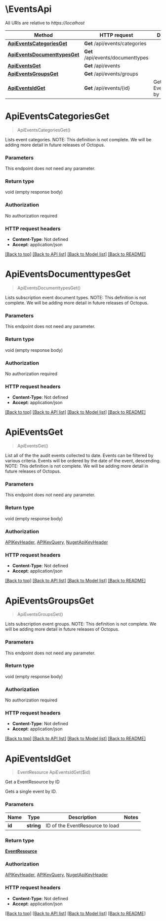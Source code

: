 # \EventsApi

All URIs are relative to *https://localhost*

Method | HTTP request | Description
------------- | ------------- | -------------
[**ApiEventsCategoriesGet**](EventsApi.md#ApiEventsCategoriesGet) | **Get** /api/events/categories | 
[**ApiEventsDocumenttypesGet**](EventsApi.md#ApiEventsDocumenttypesGet) | **Get** /api/events/documenttypes | 
[**ApiEventsGet**](EventsApi.md#ApiEventsGet) | **Get** /api/events | 
[**ApiEventsGroupsGet**](EventsApi.md#ApiEventsGroupsGet) | **Get** /api/events/groups | 
[**ApiEventsIdGet**](EventsApi.md#ApiEventsIdGet) | **Get** /api/events/{id} | Get a EventResource by ID


# **ApiEventsCategoriesGet**
> ApiEventsCategoriesGet()



Lists event categories.  NOTE: This definition is not complete. We will be adding more detail in future releases of Octopus.


### Parameters
This endpoint does not need any parameter.

### Return type

void (empty response body)

### Authorization

No authorization required

### HTTP request headers

 - **Content-Type**: Not defined
 - **Accept**: application/json

[[Back to top]](#) [[Back to API list]](../README.md#documentation-for-api-endpoints) [[Back to Model list]](../README.md#documentation-for-models) [[Back to README]](../README.md)

# **ApiEventsDocumenttypesGet**
> ApiEventsDocumenttypesGet()



Lists subscription event document types.  NOTE: This definition is not complete. We will be adding more detail in future releases of Octopus.


### Parameters
This endpoint does not need any parameter.

### Return type

void (empty response body)

### Authorization

No authorization required

### HTTP request headers

 - **Content-Type**: Not defined
 - **Accept**: application/json

[[Back to top]](#) [[Back to API list]](../README.md#documentation-for-api-endpoints) [[Back to Model list]](../README.md#documentation-for-models) [[Back to README]](../README.md)

# **ApiEventsGet**
> ApiEventsGet()



List all of the the audit events collected to date. Events can be filtered by various criteria. Events will be ordered by the date of the event, descending.  NOTE: This definition is not complete. We will be adding more detail in future releases of Octopus.


### Parameters
This endpoint does not need any parameter.

### Return type

void (empty response body)

### Authorization

[APIKeyHeader](../README.md#APIKeyHeader), [APIKeyQuery](../README.md#APIKeyQuery), [NugetApiKeyHeader](../README.md#NugetApiKeyHeader)

### HTTP request headers

 - **Content-Type**: Not defined
 - **Accept**: application/json

[[Back to top]](#) [[Back to API list]](../README.md#documentation-for-api-endpoints) [[Back to Model list]](../README.md#documentation-for-models) [[Back to README]](../README.md)

# **ApiEventsGroupsGet**
> ApiEventsGroupsGet()



Lists subscription event groups.  NOTE: This definition is not complete. We will be adding more detail in future releases of Octopus.


### Parameters
This endpoint does not need any parameter.

### Return type

void (empty response body)

### Authorization

No authorization required

### HTTP request headers

 - **Content-Type**: Not defined
 - **Accept**: application/json

[[Back to top]](#) [[Back to API list]](../README.md#documentation-for-api-endpoints) [[Back to Model list]](../README.md#documentation-for-models) [[Back to README]](../README.md)

# **ApiEventsIdGet**
> EventResource ApiEventsIdGet($id)

Get a EventResource by ID

Gets a single event by ID.


### Parameters

Name | Type | Description  | Notes
------------- | ------------- | ------------- | -------------
 **id** | **string**| ID of the EventResource to load | 

### Return type

[**EventResource**](EventResource.md)

### Authorization

[APIKeyHeader](../README.md#APIKeyHeader), [APIKeyQuery](../README.md#APIKeyQuery), [NugetApiKeyHeader](../README.md#NugetApiKeyHeader)

### HTTP request headers

 - **Content-Type**: Not defined
 - **Accept**: application/json

[[Back to top]](#) [[Back to API list]](../README.md#documentation-for-api-endpoints) [[Back to Model list]](../README.md#documentation-for-models) [[Back to README]](../README.md)

